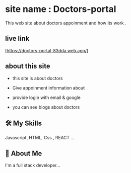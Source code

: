 
# site name : Doctors-portal

This web site about doctors appoinment  and how its work .


## live link 

[https://doctors-portal-83dda.web.app/]

  
## about this site

- this site is about doctors 

- Give appoinment information about 

- provide  login with email & google

- you can see blogs about doctors 



  
## 🛠  My Skills
Javascript, HTML, Css , REACT ...

  
## 🚀 About Me
I'm a full stack developer...

  